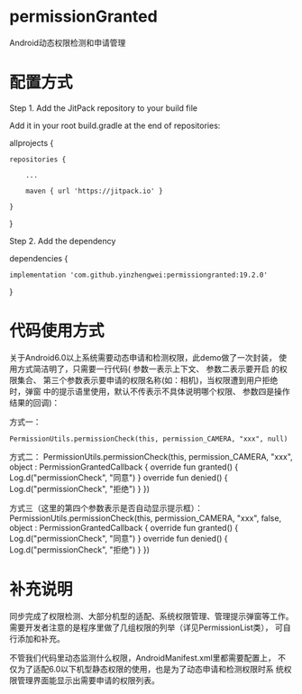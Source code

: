 # permissionGranted
Android动态权限检测和申请管理

# 配置方式

Step 1. Add the JitPack repository to your build file

Add it in your root build.gradle at the end of repositories:

allprojects {

	repositories {
	
		...
		
		maven { url 'https://jitpack.io' }
		
	}
	
}

Step 2. Add the dependency

dependencies {

	implementation 'com.github.yinzhengwei:permissiongranted:19.2.0'
	
}

# 代码使用方式

关于Android6.0以上系统需要动态申请和检测权限，此demo做了一次封装， 
使用方式简洁明了，只需要一行代码(
参数一表示上下文、
参数二表示要开启 的权限集合、
第三个参数表示要申请的权限名称(如：相机)，当权限遭到用户拒绝时，弹窗 中的提示语里使用，默认不传表示不具体说明哪个权限、
参数四是操作结果的回调)：

方式一：
```
PermissionUtils.permissionCheck(this, permission_CAMERA, "xxx", null)
```

方式二：
PermissionUtils.permissionCheck(this, permission_CAMERA, "xxx", object : PermissionGrantedCallback {
    override fun granted() {
        Log.d("permissionCheck", "同意")
    }
    override fun denied() {
        Log.d("permissionCheck", "拒绝")
    }
})

方式三（这里的第四个参数表示是否自动显示提示框）：
PermissionUtils.permissionCheck(this, permission_CAMERA, "xxx", false, object : PermissionGrantedCallback {
    override fun granted() {
        Log.d("permissionCheck", "同意")
    }
    override fun denied() {
        Log.d("permissionCheck", "拒绝")
    }
})



# 补充说明
同步完成了权限检测、大部分机型的适配、系统权限管理、管理提示弹窗等工作。 
需要开发者注意的是程序里做了几组权限的列举（详见PermissionList类）， 可自行添加和补充。



不管我们代码里动态监测什么权限，AndroidManifest.xml里都需要配置上， 
不仅为了适配6.0以下机型静态权限的使用，也是为了动态申请和检测权限时系 统权限管理界面能显示出需要申请的权限列表。
